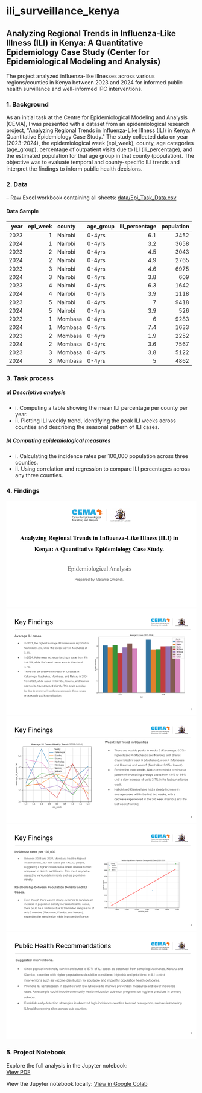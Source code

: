 # ili_surveillance_kenya
## Analyzing Regional Trends in Influenza-Like Illness (ILI) in Kenya: A Quantitative Epidemiology Case Study (Center for Epidemiological Modeling and Analysis)
The project analyzed influenza-like illnesses across various regions/counties in Kenya between 2023 and 2024 for informed public health survillance and well-informed IPC interventions.

### 1. Background
As an initial task at the Centre for Epidemiological Modeling and Analysis (CEMA), I was presented with a dataset from an epidemiological research project, "Analyzing Regional Trends in Influenza-Like Illness (ILI) in Kenya: A Quantitative Epidemiology Case Study." The study collected data on year (2023-2024), the epidemiological week (epi_week), county, age categories (age_group), percentage of outpatient visits due to ILI (ili_percentage), and the estimated population for that age group in that county (population). The objective was to evaluate temporal and county-specific ILI trends and interpret the findings to inform public health decisions.

### 2. Data
– Raw Excel workbook containing all sheets:
[data/Epi_Task_Data.csv](data/Epi_Task_Data.csv)

#### Data Sample
|   year |   epi_week | county   | age_group   |   ili_percentage |   population |
|-------:|-----------:|:---------|:------------|-----------------:|-------------:|
|   2023 |          1 | Nairobi  | 0-4yrs      |              6.1 |         3452 |
|   2024 |          1 | Nairobi  | 0-4yrs      |              3.2 |         3658 |
|   2023 |          2 | Nairobi  | 0-4yrs      |              4.5 |         3043 |
|   2024 |          2 | Nairobi  | 0-4yrs      |              4.9 |         2765 |
|   2023 |          3 | Nairobi  | 0-4yrs      |              4.6 |         6975 |
|   2024 |          3 | Nairobi  | 0-4yrs      |              3.8 |          609 |
|   2023 |          4 | Nairobi  | 0-4yrs      |              6.3 |         1642 |
|   2024 |          4 | Nairobi  | 0-4yrs      |              3.9 |         1118 |
|   2023 |          5 | Nairobi  | 0-4yrs      |              7   |         9418 |
|   2024 |          5 | Nairobi  | 0-4yrs      |              3.9 |          526 |
|   2023 |          1 | Mombasa  | 0-4yrs      |              6   |         9283 |
|   2024 |          1 | Mombasa  | 0-4yrs      |              7.4 |         1633 |
|   2023 |          2 | Mombasa  | 0-4yrs      |              1.9 |         2252 |
|   2024 |          2 | Mombasa  | 0-4yrs      |              3.6 |         7567 |
|   2023 |          3 | Mombasa  | 0-4yrs      |              3.8 |         5122 |
|   2024 |          3 | Mombasa  | 0-4yrs      |              5   |         4862 |

### 3. Task process
##### a)	Descriptive analysis
- i.	Computing a table showing the mean ILI percentage per county per year.
- ii.	Plotting ILI weekly trend, identifying the peak ILI weeks across counties and describing the seasonal pattern of ILI cases.
##### b)	Computing epidemiological measures
- i.	Calculating the incidence rates per 100,000 population across three counties.
- ii.	Using correlation and regression to compare ILI percentages across any three counties.

### 4. Findings
![Intro Slide](assets/slides/Intro_slide.png)
![Mean ILI cases per county per year](assets/slides/Slide_1.png)
![Weekly ILI trends per county](assets/slides/Slide_2.png)
![Incidence Rates and Regression Analysis](assets/slides/Slide_3.png)
![Recommendations](assets/slides/Slide_4.png)

### 5. Project Notebook
Explore the full analysis in the Jupyter notebook:  
[View PDF](assets/notebook/Melanie_Omondi_CEMA_Epidemiology_Task.pdf)

View the Jupyter notebook locally: 
[View in Google Colab](https://colab.research.google.com/github/Melanie331/ili_surveillance_kenya/blob/main/assets/notebook/Melanie_Omondi_CEMA_Epidemiology_Task.ipynb)



